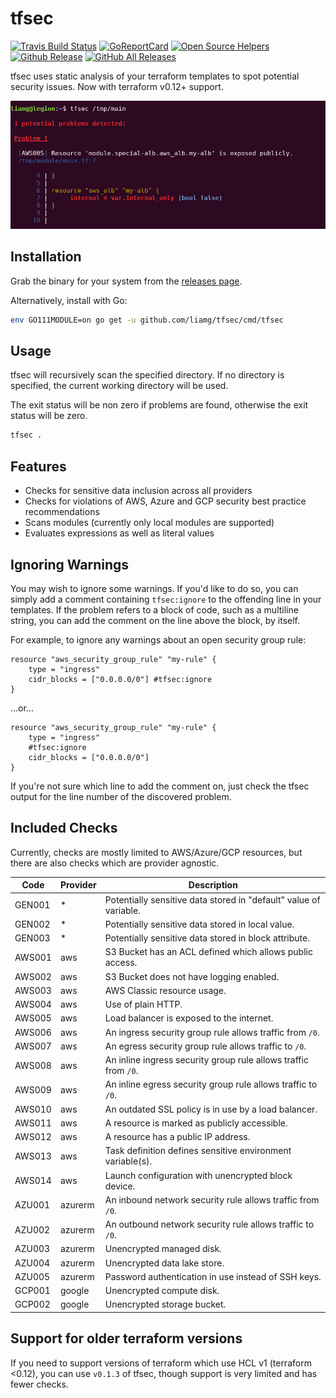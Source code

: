 # tfsec

[![Travis Build Status](https://travis-ci.org/liamg/tfsec.svg?branch=master)](https://travis-ci.org/liamg/tfsec)
[![GoReportCard](https://goreportcard.com/badge/github.com/liamg/tfsec)](https://goreportcard.com/report/github.com/liamg/tfsec)
[![Open Source Helpers](https://www.codetriage.com/liamg/tfsec/badges/users.svg)](https://www.codetriage.com/liamg/tfsec)
[![Github Release](https://img.shields.io/github/release/liamg/tfsec.svg)](https://github.com/liamg/tfsec/releases)
[![GitHub All Releases](https://img.shields.io/github/downloads/liamg/tfsec/total)](https://github.com/liamg/tfsec/releases)

tfsec uses static analysis of your terraform templates to spot potential security issues. Now with terraform v0.12+ support.

![Example screenshot](demo.png)

## Installation

Grab the binary for your system from the [releases page](https://github.com/liamg/tfsec/releases).

Alternatively, install with Go:

```bash
env GO111MODULE=on go get -u github.com/liamg/tfsec/cmd/tfsec
```

## Usage

tfsec will recursively scan the specified directory. If no directory is specified, the current working directory will be used.

The exit status will be non zero if problems are found, otherwise the exit status will be zero.

```bash
tfsec .
```

## Features

- Checks for sensitive data inclusion across all providers
- Checks for violations of AWS, Azure and GCP security best practice recommendations
- Scans modules (currently only local modules are supported) 
- Evaluates expressions as well as literal values

## Ignoring Warnings

You may wish to ignore some warnings. If you'd like to do so, you can simply add a comment containing `tfsec:ignore` to the offending line in your templates. If the problem refers to a block of code, such as a multiline string, you can add the comment on the line above the block, by itself.

For example, to ignore any warnings about an open security group rule:

```hcl
resource "aws_security_group_rule" "my-rule" {
    type = "ingress"
    cidr_blocks = ["0.0.0.0/0"] #tfsec:ignore
}
```

...or...

```hcl
resource "aws_security_group_rule" "my-rule" {
    type = "ingress"
    #tfsec:ignore
    cidr_blocks = ["0.0.0.0/0"] 
}
```

If you're not sure which line to add the comment on, just check the tfsec output for the line number of the discovered problem.

## Included Checks

Currently, checks are mostly limited to AWS/Azure/GCP resources, but there are also checks which are provider agnostic.

| Code    | Provider | Description |
|---------|----------|-------------|
| GEN001  | *        | Potentially sensitive data stored in "default" value of variable.
| GEN002  | *        | Potentially sensitive data stored in local value.
| GEN003  | *        | Potentially sensitive data stored in block attribute.
| AWS001  | aws      | S3 Bucket has an ACL defined which allows public access.
| AWS002  | aws      | S3 Bucket does not have logging enabled.
| AWS003  | aws      | AWS Classic resource usage.
| AWS004  | aws      | Use of plain HTTP.
| AWS005  | aws      | Load balancer is exposed to the internet.
| AWS006  | aws      | An ingress security group rule allows traffic from `/0`.
| AWS007  | aws      | An egress security group rule allows traffic to `/0`.
| AWS008  | aws      | An inline ingress security group rule allows traffic from `/0`.
| AWS009  | aws      | An inline egress security group rule allows traffic to `/0`.
| AWS010  | aws      | An outdated SSL policy is in use by a load balancer.
| AWS011  | aws      | A resource is marked as publicly accessible.
| AWS012  | aws      | A resource has a public IP address.
| AWS013  | aws      | Task definition defines sensitive environment variable(s).
| AWS014  | aws      | Launch configuration with unencrypted block device.
| AZU001  | azurerm  | An inbound network security rule allows traffic from `/0`.
| AZU002  | azurerm  | An outbound network security rule allows traffic to `/0`.
| AZU003  | azurerm  | Unencrypted managed disk.
| AZU004  | azurerm  | Unencrypted data lake store.
| AZU005  | azurerm  | Password authentication in use instead of SSH keys.
| GCP001  | google   | Unencrypted compute disk.
| GCP002  | google   | Unencrypted storage bucket.



## Support for older terraform versions

If you need to support versions of terraform which use HCL v1 (terraform <0.12), you can use `v0.1.3` of tfsec, though support is very limited and has fewer checks.
